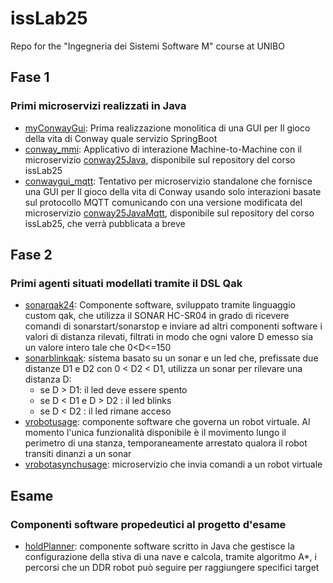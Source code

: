 # issLab25
Repo for the "Ingegneria dei Sistemi Software M" course at UNIBO

<h2>Fase 1</h2>

### Primi microservizi realizzati in Java
  * [myConwayGui](myConwayGui): Prima realizzazione monolitica di una GUI per Il gioco della vita di Conway quale servizio SpringBoot
  * [conway_mmi](conway_mmi): Applicativo di interazione Machine-to-Machine con il microservizio [conway25Java](https://github.com/anatali/issLab2025.git), disponibile sul repository del corso issLab25
  * [conwaygui_mqtt](conwaygui_mqtt): Tentativo per microservizio standalone che fornisce una GUI per Il gioco della vita di Conway usando solo interazioni basate sul protocollo MQTT comunicando con una versione modificata del microservizio [conway25JavaMqtt](https://github.com/anatali/issLab2025.git), disponibile sul repository del corso issLab25, che verrà pubblicata a breve

<h2>Fase 2</h2>

### Primi agenti situati modellati tramite il DSL Qak
  * [sonarqak24](sonarqak24): Componente software, sviluppato tramite linguaggio custom qak, che utilizza il SONAR HC-SR04 in grado di ricevere comandi di sonarstart/sonarstop e inviare ad altri componenti software i valori di distanza rilevati, filtrati in modo che ogni valore D emesso sia un valore intero tale che 0<D<=150
  * [sonarblinkqak](sonarblinkqak): sistema basato su un sonar e un led che, prefissate due distanze D1 e D2 con 0 < D2 < D1, utilizza un sonar per rilevare una distanza D:
    - se D > D1: il led deve essere spento
    - se D < D1 e D > D2 :   il led blinks
    - se D < D2 : il led rimane acceso
  * [vrobotusage](vrobotusage): componente software che governa un robot virtuale. Al momento l'unica funzionalità disponibile è il movimento lungo il perimetro di una stanza, temporaneamente arrestato qualora il robot transiti dinanzi a un sonar 
  * [vrobotasynchusage](vrobotasynchusage): microservizio che invia comandi a un robot virtuale

<h2>Esame</h2>

### Componenti software propedeutici al progetto d'esame
  * [holdPlanner](holdPlanner): componente software scritto in Java che gestisce la configurazione della stiva di una nave e calcola, tramite algoritmo A*, i percorsi che un DDR robot può seguire per raggiungere specifici target
